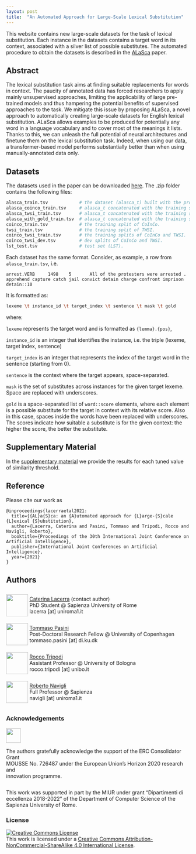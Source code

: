```yaml
---
layout: post
title:  "An Automated Approach for Large-Scale Lexical Substitution"
---
```

This website contains new large-scale datasets for the task of lexical substitution. Each instance in the datasets contains a target word in its context, associated with a silver list of possible substitutes. The automated procedure to obtain the datasets is described in the <a href="https://www.diag.uniroma1.it/navigli/pubs/IJCAI_2021_Lacerraetal.pdf" target='_blank'>ALaSca</a> paper. 

## Abstract
The lexical substitution task aims at finding suitable replacements for words in context. The paucity of annotated data has forced researchers to apply mainly unsupervised approaches, limiting the applicability of large pre-trained models and thus hampering the potential benefits of supervised approaches to the task. We mitigate this issue by proposing ALaSca, a novel approach to automatically creating large-scale datasets for English lexical substitution. ALaSca allows examples to be produced for potentially any word in a language vocabulary and to cover most of the meanings it lists. Thanks to this, we can unleash the full potential of neural architectures and finetune them on the lexical substitution task. Indeed, when using our data, a transformer-based model  performs substantially better than when using manually-annotated data only.   
## Datasets
The datasets used in the paper can be downloaded <a href="https://github.com/SapienzaNLP/alasca/raw/main/docs/assets/alasca_dataset.zip" download target="_blank">here</a>. The .zip folder contains the following files:

```bash 
alasca_train.tsv            # the dataset (alasca_t) built with the procedure described in our paper.
alasca_coinco_train.tsv     # alasca_t concatenated with the training split of CoInCo.
alasca_twsi_train.tsv       # alasca_t concatenated with the training split of TWSI.
alasca_with_gold_train.tsv  # alasca_t concatenated with the training splits of CoInCo and TWSI.
coinco_train.tsv            # the training split of CoInCo.
twsi_train.tsv              # the training split of TWSI.
coinco_twsi_train.tsv       # the training splits of CoInCo and TWSI.
coinco_twsi_dev.tsv         # dev splits of CoInCo and TWSI.
lst_test.tsv                # test set (LST).
```
Each dataset has the same format.
Consider, as example, a row from ```alasca_train.tsv```, i.e. 


```arrest.VERB     1498    5       All of the protesters were arrested .   apprehend capture catch jail convict detain charge confront imprison    detain::10```

It is formatted as:
```bash
lexeme \t instance_id \t target_index \t sentence \t mask \t gold
```
where:

```lexeme``` represents the target word and is formatted as ```{lemma}.{pos}```, 

```instance_id``` is an integer that identifies the instance, i.e. the triple (lexeme, target index, sentence)

```target_index``` is an integer that represents the index of the target word in the sentence (starting from 0).

```sentence``` is the context where the target appears, space-separated.

```mask``` is the set of substitutes across instances for the given target lexeme. Space are replaced with underscores.

```gold``` is a space-separated list of ```word::score``` elements, where each element is a possible substitute for the target in context with its relative score. Also in this case, spaces inside the words have been replaced with underscores. The scores indicate how suitable a substitute is for the given context: the higher the score, the better the substitute.



## Supplementary Material
In the [supplementary material](https://raw.githubusercontent.com/caterinaLacerra/alasca/master/docs/assets/supplementary_alasca.pdf) we provide the results for each tuned value of similarity threshold.


## Reference
Please cite our work as 

```
@inproceedings{lacerraetal2021:
  title={{AL}a{S}ca: an {A}utomated approach for {L}arge-{S}cale {L}exical {S}ubstitution},
  author={Lacerra, Caterina and Pasini, Tommaso and Tripodi, Rocco and Navigli, Roberto},
  booktitle={Proceedings of the 30th International Joint Conference on Artificial Intelligence},
  publisher={International Joint Conferences on Artificial Intelligence},
  year={2021}
}
```

## Authors
<div style="display:inline-block;vertical-align:middle;">
<img class="img" src="https://raw.githubusercontent.com/caterinaLacerra/alasca/master/docs/_images/totem_cate.png" width="60px">
</div>
<div style="display:inline-block;vertical-align:middle;">  
<p class="content-holder">
  <a href="https://caterinalacerra.github.io/" target='_blank'>Caterina Lacerra</a> (contact author)<br/>
  PhD Student @ Sapienza University of Rome<br/>
  lacerra [at] uniroma1.it
</p>
</div><br/>

<div style="display:inline-block;vertical-align:middle;">
<img class="img" src="https://raw.githubusercontent.com/caterinaLacerra/alasca/master/docs/_images/totem_tommaso.png" width="60px">
 </div>
<div style="display:inline-block;vertical-align:middle;">
<p class="content-holder">
  <a href="https://pasinit.github.io/" target='_blank'>Tommaso Pasini</a><br/>
  Post-Doctoral Research Fellow @ University of Copenhagen<br/>
  tommaso.pasini [at] di.ku.dk
</p>
</div><br/>


<div style="display:inline-block;vertical-align:middle;">
<img class="img" src="https://raw.githubusercontent.com/caterinaLacerra/alasca/master/docs/_images/totem_rocco.png" width="60px">
</div>
<div style="display:inline-block;vertical-align:middle;">
  <p class="content-holder">
  <a href="https://twitter.com/rocco_tri?lang=en" target='_blank'>Rocco Tripodi</a><br/>
  Assistant Professor @ University of Bologna<br/>
  rocco.tripodi [at] unibo.it 
</p>
</div><br/>

<div  style="display:inline-block;vertical-align:middle;">
<img class="img" src="https://raw.githubusercontent.com/caterinaLacerra/alasca/master/docs/_images/totem_prof.png" width="60px">
</div>

<div style="display:inline-block;vertical-align:middle;">
  <p class="content-holder">
  <a href="http://www.users.di.uniroma1.it/~navigli/" target='_blank'>Roberto Navigli</a><br/>
  Full Professor @ Sapienza<br/>
  navigli [at] uniroma1.it
</p>
</div><br/>


### Acknowledgements


<div  style="display:inline-block;vertical-align:middle;">
<img class="img" src="https://raw.githubusercontent.com/caterinaLacerra/alasca/master/docs/_images/erc_logo.png" width="40px">
</div>

<div style="display:inline-block;vertical-align:middle;">
  <p class="content-holder">
    The authors gratefully acknowledge the support of the ERC Consolidator Grant<br/>MOUSSE No. 726487 under the European Union’s Horizon 2020 research and<br/> innovation programme.
</p>
</div>

This work was supported in part by the MIUR under grant “Dipartimenti di eccellenza 2018-2022” of the Department of Computer Science of the Sapienza University of Rome.

### License
<a rel="license" href="http://creativecommons.org/licenses/by-nc-sa/4.0/"><img alt="Creative Commons License" style="border-width:0" src="https://i.creativecommons.org/l/by-nc-sa/4.0/88x31.png" /></a><br />This work is licensed under a <a rel="license" href="http://creativecommons.org/licenses/by-nc-sa/4.0/">Creative Commons Attribution-NonCommercial-ShareAlike 4.0 International License</a>.
